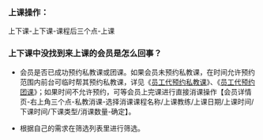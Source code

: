 ### 上课操作：

上下课-上下课-课程后三个点-上课

### 上下课中没找到来上课的会员是怎么回事？

- 会员是否已成功预约私教课或团课。如果会员未预约私教课，在时间允许预约范围内前台可临时帮其预约私教课，详见《[员工代预约私教课](https://alanfit.github.io/AlanHelpDoc/阿懒工作室版本/上下课/员工代预约私教课)》、《[员工代预约团课](https://alanfit.github.io/AlanHelpDoc/阿懒工作室版本/上下课/员工代预约团课)》；如果时间不允许预约，可等会员上完课进行直接消课操作【会员详情页-右上角三个点-私教消课-选择消课课程名称/上课教练/上课日期/上课时间/下课时间/下课类型/消课数量-确定】。

- 根据自己的需求在筛选列表里进行筛选。

  


